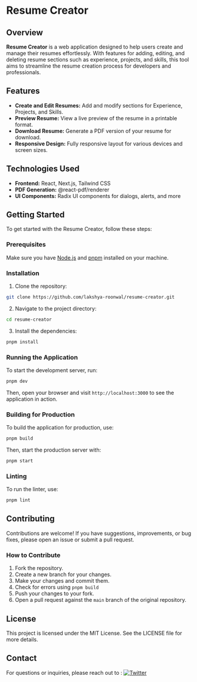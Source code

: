 # Resume Creator

## Overview

**Resume Creator** is a web application designed to help users create and manage their resumes effortlessly. With features for adding, editing, and deleting resume sections such as experience, projects, and skills, this tool aims to streamline the resume creation process for developers and professionals.

## Features

- **Create and Edit Resumes:** Add and modify sections for Experience, Projects, and Skills.
- **Preview Resume:** View a live preview of the resume in a printable format.
- **Download Resume:** Generate a PDF version of your resume for download.
- **Responsive Design:** Fully responsive layout for various devices and screen sizes.

## Technologies Used

- **Frontend:** React, Next.js, Tailwind CSS
- **PDF Generation:** @react-pdf/renderer
- **UI Components:** Radix UI components for dialogs, alerts, and more

## Getting Started

To get started with the Resume Creator, follow these steps:

### Prerequisites

Make sure you have [Node.js](https://nodejs.org/) and [pnpm](https://pnpm.io/) installed on your machine.

### Installation

1. Clone the repository:
    
```bash
git clone https://github.com/lakshya-roonwal/resume-creator.git
```
    
2. Navigate to the project directory:
    
```bash
cd resume-creator
```
    
3. Install the dependencies:
    
```bash 
pnpm install
```
    

### Running the Application

To start the development server, run:

```bash
pnpm dev
```

Then, open your browser and visit `http://localhost:3000` to see the application in action.

### Building for Production

To build the application for production, use:

```bash
pnpm build
```

Then, start the production server with:

```bash
pnpm start
```

### Linting

To run the linter, use:

```bash
pnpm lint
```

## Contributing

Contributions are welcome! If you have suggestions, improvements, or bug fixes, please open an issue or submit a pull request.

### How to Contribute

1. Fork the repository.
2. Create a new branch for your changes.
3. Make your changes and commit them.
4. Check for errors using ```pnpm build```
4. Push your changes to your fork.
5. Open a pull request against the `main` branch of the original repository.

## License

This project is licensed under the MIT License. See the LICENSE file for more details.

## Contact

For questions or inquiries, please reach out to :
[![Twitter](https://img.shields.io/badge/lakshyaroonwal-black?logo=X&logoColor=white&style=for-the-badge)](https://x.com/lakshyaroonwal)